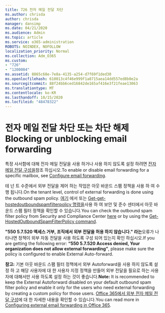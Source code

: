 ```yaml
---
title: 726 전자 메일 전달 차단
ms.author: chrisda
author: chrisda
manager: dansimp
ms.date: 04/21/2020
ms.audience: Admin
ms.topic: article
ms.service: o365-administration
ROBOTS: NOINDEX, NOFOLLOW
localization_priority: Normal
ms.collection: Adm_O365
ms.custom:
- "726"
- "1200004"
ms.assetid: 8865c68e-7e8a-4135-a254-d7f69f1ded30
ms.openlocfilehash: 610013c4f46e999f1a8715aea14dd557ed8b0e2a
ms.sourcegitcommit: 88f24bb6ced16842de165af416e3f21feae13063
ms.translationtype: MT
ms.contentlocale: ko-KR
ms.lasthandoff: 10/15/2020
ms.locfileid: "48478322"
---
```

# <a name="blocking-or-unblocking-email-forwarding"></a><span data-ttu-id="19d1d-102">전자 메일 전달 차단 또는 차단 해제</span><span class="sxs-lookup"><span data-stu-id="19d1d-102">Blocking or unblocking email forwarding</span></span>

<span data-ttu-id="19d1d-103">특정 사서함에 대해 전자 메일 전달을 사용 하거나 사용 하지 않도록 설정 하려면 [전자 메일 전달 구성을](https://docs.microsoft.com/microsoft-365/admin/email/configure-email-forwarding)참조 하십시오.</span><span class="sxs-lookup"><span data-stu-id="19d1d-103">To enable or disable email forwarding for a specific mailbox, see [Configure email forwarding](https://docs.microsoft.com/microsoft-365/admin/email/configure-email-forwarding).</span></span>

<span data-ttu-id="19d1d-104">테 넌 트 수준에서 외부 전달을 제어 하는 작업은 아웃 바운드 스팸 정책을 사용 하 여 수행 됩니다.</span><span class="sxs-lookup"><span data-stu-id="19d1d-104">On the tenant level, control of external forwarding is done using the outbound spam policy.</span></span> <span data-ttu-id="19d1d-105">[여기](https://protection.office.com/antispam) 에서 또는 [Get-get-hostedoutboundspamfilterpolicy 명령을](https://docs.microsoft.com/powershell/module/exchange/get-hostedoutboundspamfilterpolicy)사용 하 여 보안 및 준수 센터에서 아웃 바운드 스팸 필터 정책을 확인할 수 있습니다.</span><span class="sxs-lookup"><span data-stu-id="19d1d-105">You can check the outbound spam filter policy from Security and Compliance Center [here](https://protection.office.com/antispam) or by using the [Get-HostedOutboundSpamFilterPolicy command](https://docs.microsoft.com/powershell/module/exchange/get-hostedoutboundspamfilterpolicy).</span></span>

<span data-ttu-id="19d1d-106">**"550 5.7.520 액세스 거부, 조직에서 외부 전달을 허용 하지 않습니다." 라는**오류가 나타나면 정책이 외부 자동 전달을 사용 하도록 구성 되어 있는지 확인 하십시오.</span><span class="sxs-lookup"><span data-stu-id="19d1d-106">If you are getting the following error: **“550 5.7.520 Access denied, Your organization does not allow external forwarding”**, please make sure the policy is configured to enable External Auto-forward.</span></span>

<span data-ttu-id="19d1d-107">**참고:** 기본 아웃 바운드 스팸 필터 정책에서 외부 Autoforward을 사용 하지 않도록 설정 하 고 해당 사용자에 대 한 사용자 지정 정책을 만들어 외부 전달을 필요로 하는 사용자에 대해서만 사용 하도록 설정 하는 것이 좋습니다.</span><span class="sxs-lookup"><span data-stu-id="19d1d-107">**Note:** It is recommended to keep the External Autoforward disabled on your default outbound spam filter policy and enable it only for the users who need external forwarding by creating a custom policy for those users.</span></span> <span data-ttu-id="19d1d-108">[Office 365에서 외부 전자 메일 전달 구성](https://docs.microsoft.com/microsoft-365/security/office-365-security/external-email-forwarding)에 대 한 자세한 내용을 확인할 수 있습니다.</span><span class="sxs-lookup"><span data-stu-id="19d1d-108">You can read more in [Configuring external email forwarding in Office 365](https://docs.microsoft.com/microsoft-365/security/office-365-security/external-email-forwarding).</span></span>